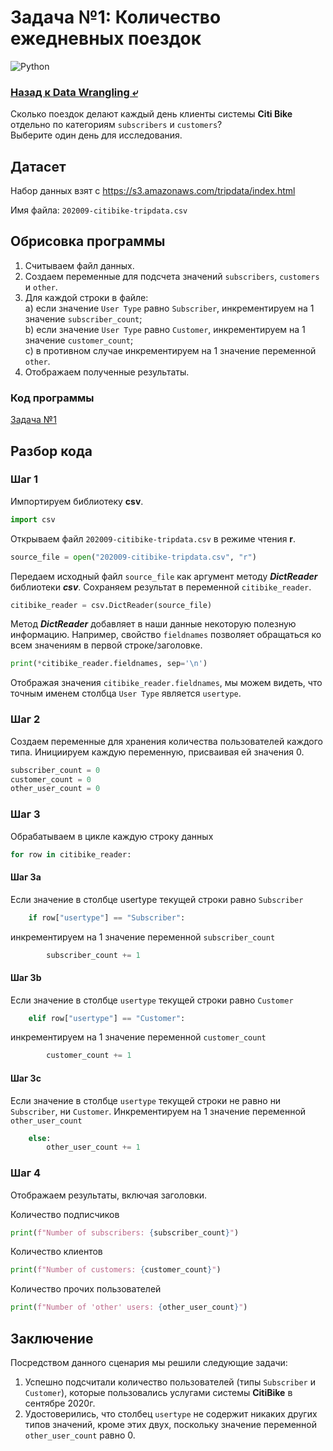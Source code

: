# Задача №1: Количество ежедневных поездок

![Python](https://img.shields.io/badge/python-3.8-blue?logo=pypi)

### [Назад к Data Wrangling ⤶](https://github.com/adrianhel/data_wrangling_exercises/blob/main/README.md)

Сколько поездок делают каждый день клиенты системы **Citi Bike** отдельно по категориям `subscribers` и `customers`?  
Выберите один день для исследования.

## Датасет
Набор данных взят с https://s3.amazonaws.com/tripdata/index.html

Имя файла: `202009-citibike-tripdata.csv`

## Обрисовка программы
1. Считываем файл данных.  
2. Создаем переменные для подсчета значений `subscribers`, `customers` и `other`.  
3. Для каждой строки в файле:  
a) если значение `User Type` равно `Subscriber`, инкрементируем на 1 значение `subscriber_count`;  
b) если значение `User Type` равно `Customer`, инкрементируем на 1 значение `customer_count`;  
c) в противном случае инкрементируем на 1 значение переменной `other`.  
4. Отображаем полученные результаты.

### Код программы

[Задача №1](hitting_the_road_with_citibike.py)

## Разбор кода
### Шаг 1
Импортируем библиотеку **csv**.

```python
import csv
```

Открываем файл `202009-citibike-tripdata.csv` в режиме чтения **r**.

```python
source_file = open("202009-citibike-tripdata.csv", "r")
```

Передаем исходный файл `source_file` как аргумент методу ***DictReader*** библиотеки ***csv***.
Сохраняем результат в переменной `citibike_reader`.

```python
citibike_reader = csv.DictReader(source_file)
```

Метод ***DictReader*** добавляет в наши данные некоторую полезную информацию. Например, свойство `fieldnames` позволяет 
обращаться ко всем значениям в первой строке/заголовке.

```python
print(*citibike_reader.fieldnames, sep='\n')
```

Отображая значения `citibike_reader.fieldnames`, мы можем видеть, что точным именем столбца `User Type` является 
`usertype`.

### Шаг 2
Создаем переменные для хранения количества пользователей каждого типа.
Инициируем каждую переменную, присваивая ей значения 0.

```python
subscriber_count = 0
customer_count = 0
other_user_count = 0
```

### Шаг 3
Обрабатываем в цикле каждую строку данных

```python
for row in citibike_reader:
```

#### Шаг 3a
Если значение в столбце usertype текущей строки равно `Subscriber`

```python
    if row["usertype"] == "Subscriber":
```

инкрементируем на 1 значение переменной `subscriber_count`

```python
        subscriber_count += 1
```

#### Шаг 3b
Если значение в столбце `usertype` текущей строки равно `Customer`

```python
    elif row["usertype"] == "Customer":
```

инкрементируем на 1 значение переменной `customer_count`

```python
        customer_count += 1
```

#### Шаг 3c
Если значение в столбце `usertype` текущей строки не равно ни `Subscriber`, ни `Customer`.
Инкрементируем на 1 значение переменной `other_user_count`

```python
    else:
        other_user_count += 1
```

### Шаг 4
Отображаем результаты, включая заголовки.

Количество подписчиков

```python
print(f"Number of subscribers: {subscriber_count}")
```

Количество клиентов

```python
print(f"Number of customers: {customer_count}")
```

Количество прочих пользователей

```python
print(f"Number of 'other' users: {other_user_count}")
```

## Заключение
Посредством данного сценария мы решили следующие задачи:  
1. Успешно подсчитали количество пользователей (типы `Subscriber` и `Customer`), которые пользовались услугами системы 
**CitiBike** в сентябре 2020г.   
2. Удостоверились, что столбец `usertype` не содержит никаких других типов значений, кроме этих двух, поскольку 
значение переменной `other_user_count` равно 0.